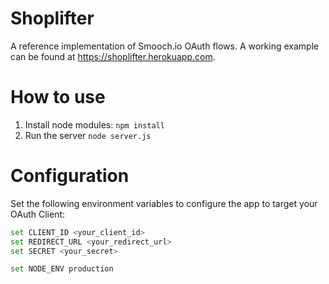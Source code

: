 # Shoplifter

A reference implementation of Smooch.io OAuth flows. A working example can be found at https://shoplifter.herokuapp.com.

# How to use

1. Install node modules: `npm install`
1. Run the server `node server.js`

# Configuration

Set the following environment variables to configure the app to target your OAuth Client:

```bash
set CLIENT_ID <your_client_id>
set REDIRECT_URL <your_redirect_url>
set SECRET <your_secret>
```

```bash
set NODE_ENV production
```
